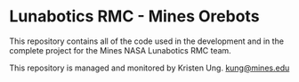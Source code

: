 # Lunabotics RMC - Mines Orebots
This repository contains all of the code used in the development and in the 
complete project for the Mines NASA Lunabotics RMC team.

This repository is managed and monitored by Kristen Ung.
kung@mines.edu
